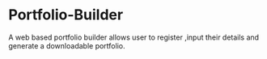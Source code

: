 # Portfolio-Builder
A web based portfolio builder allows user to register ,input their details and generate a downloadable portfolio.
